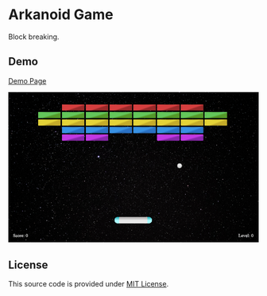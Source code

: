 # Arkanoid Game

Block breaking.

## Demo

[Demo Page](https://arkanoid.onurcinar.repl.co/)

![Arkanoid Game](screenshot.png)

## License

This source code is provided under [MIT License](LICENSE).
